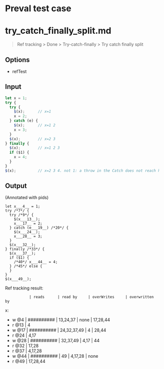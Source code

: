 # Preval test case

# try_catch_finally_split.md

> Ref tracking > Done > Try-catch-finally > Try catch finally split

## Options

- refTest

## Input

`````js filename=intro
let x = 1;
try {
  try {
    $(x);      // x=1
    x = 2;
  } catch (e) {
    $(x);      // x=1 2
    x = 3;
  }
  $(x);        // x=2 3
} finally {
  $(x);        // x=1 2 3 
  if ($1) {
    x = 4;
  }
}
$(x);          // x=2 3 4. not 1: a throw in the Catch does not reach here
`````

## Output

(Annotated with pids)

`````filename=intro
let x___4__ = 1;
try /*7*/ {
  try /*9*/ {
    $(x___13__);
    x___17__ = 2;
  } catch (e___19__) /*20*/ {
    $(x___24__);
    x___28__ = 3;
  }
  $(x___32__);
} finally /*33*/ {
  $(x___37__);
  if ($1) {
    /*40*/ x___44__ = 4;
  } /*45*/ else {
  }
}
$(x___49__);
`````

Ref tracking result:

               | reads      | read by     | overWrites     | overwritten by
x:
  - w @4       | ########## | 13,24,37    | none           | 17,28,44
  - r @13      | 4
  - w @17      | ########## | 24,32,37,49 | 4              | 28,44
  - r @24      | 4,17
  - w @28      | ########## | 32,37,49    | 4,17           | 44
  - r @32      | 17,28
  - r @37      | 4,17,28
  - w @44      | ########## | 49          | 4,17,28        | none
  - r @49      | 17,28,44
